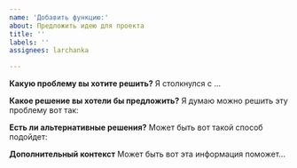 ```yaml
---
name: 'Добавить функцию:'
about: Предложить идею для проекта
title: ''
labels: ''
assignees: larchanka

---
```


**Какую проблему вы хотите решить?**
Я столкнулся с ...

**Какое решение вы хотели бы предложить?**
Я думаю можно решить эту проблему вот так:

**Есть ли альтернативные решения?**
Может быть вот такой способ подойдет:

**Дополнительный контекст**
Может быть вот эта информация поможет...
